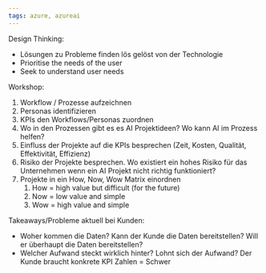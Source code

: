 ```yaml
---
tags: azure, azureai
---
```


Design Thinking:

-   Lösungen zu Probleme finden lös gelöst von der Technologie
-   Prioritise the needs of the user
-   Seek to understand user needs

Workshop:

1. Workflow / Prozesse aufzeichnen
2. Personas identifizieren
3. KPIs den Workflows/Personas zuordnen
4. Wo in den Prozessen gibt es es AI Projektideen? Wo kann AI im Prozess helfen?
5. Einfluss der Projekte auf die KPIs besprechen (Zeit, Kosten, Qualität, Effektivität, Effizienz)
6. Risiko der Projekte besprechen. Wo existiert ein hohes Risiko für das Unternehmen wenn ein AI Projekt nicht richtig funktioniert?
7. Projekte in ein How, Now, Wow Matrix einordnen
    1. How = high value but difficult (for the future)
    2. Now = low value and simple
    3. Wow = high value and simple

Takeaways/Probleme aktuell bei Kunden:

-   Woher kommen die Daten? Kann der Kunde die Daten bereitstellen? Will er überhaupt die Daten bereitstellen?
-   Welcher Aufwand steckt wirklich hinter? Lohnt sich der Aufwand? Der Kunde braucht konkrete KPI Zahlen = Schwer
